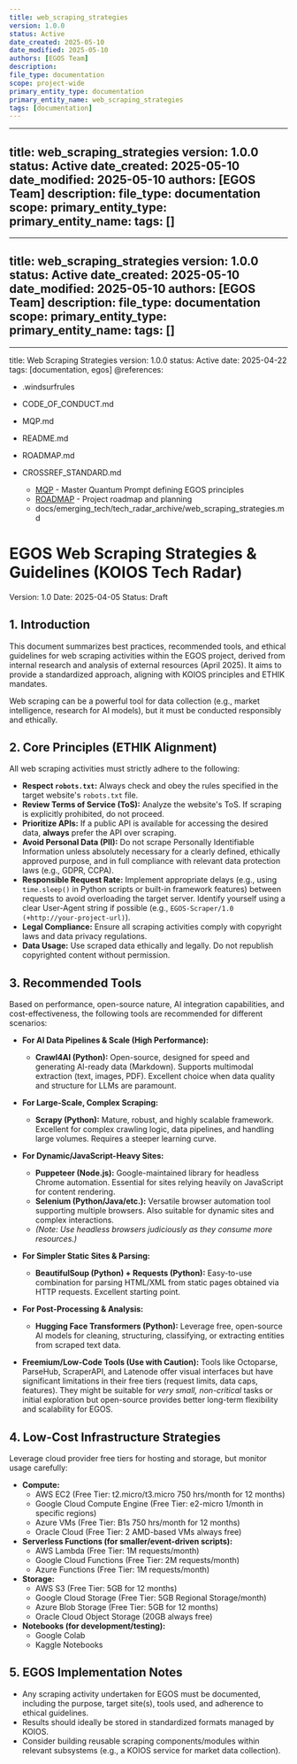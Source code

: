 ```yaml
---
title: web_scraping_strategies
version: 1.0.0
status: Active
date_created: 2025-05-10
date_modified: 2025-05-10
authors: [EGOS Team]
description: 
file_type: documentation
scope: project-wide
primary_entity_type: documentation
primary_entity_name: web_scraping_strategies
tags: [documentation]
---
```

---
title: web_scraping_strategies
version: 1.0.0
status: Active
date_created: 2025-05-10
date_modified: 2025-05-10
authors: [EGOS Team]
description: 
file_type: documentation
scope: 
primary_entity_type: 
primary_entity_name: 
tags: []
---

---
title: web_scraping_strategies
version: 1.0.0
status: Active
date_created: 2025-05-10
date_modified: 2025-05-10
authors: [EGOS Team]
description: 
file_type: documentation
scope: 
primary_entity_type: 
primary_entity_name: 
tags: []
---

---
title: Web Scraping Strategies
version: 1.0.0
status: Active
date: 2025-04-22
tags: [documentation, egos]
@references:
- .windsurfrules
- CODE_OF_CONDUCT.md
- MQP.md
- README.md
- ROADMAP.md
- CROSSREF_STANDARD.md

  - [MQP](MQP.md) - Master Quantum Prompt defining EGOS principles
  - [ROADMAP](../../governance/migrations/processed/pt/ROADMAP.md) - Project roadmap and planning
  - docs/emerging_tech/tech_radar_archive/web_scraping_strategies.md




# EGOS Web Scraping Strategies & Guidelines (KOIOS Tech Radar)

Version: 1.0
Date: 2025-04-05
Status: Draft

## 1. Introduction

This document summarizes best practices, recommended tools, and ethical guidelines for web scraping activities within the EGOS project, derived from internal research and analysis of external resources (April 2025). It aims to provide a standardized approach, aligning with KOIOS principles and ETHIK mandates.

Web scraping can be a powerful tool for data collection (e.g., market intelligence, research for AI models), but it must be conducted responsibly and ethically.

## 2. Core Principles (ETHIK Alignment)

All web scraping activities must strictly adhere to the following:

*   **Respect `robots.txt`:** Always check and obey the rules specified in the target website's `robots.txt` file.
*   **Review Terms of Service (ToS):** Analyze the website's ToS. If scraping is explicitly prohibited, do not proceed.
*   **Prioritize APIs:** If a public API is available for accessing the desired data, **always** prefer the API over scraping.
*   **Avoid Personal Data (PII):** Do not scrape Personally Identifiable Information unless absolutely necessary for a clearly defined, ethically approved purpose, and in full compliance with relevant data protection laws (e.g., GDPR, CCPA).
*   **Responsible Request Rate:** Implement appropriate delays (e.g., using `time.sleep()` in Python scripts or built-in framework features) between requests to avoid overloading the target server. Identify yourself using a clear User-Agent string if possible (e.g., `EGOS-Scraper/1.0 (+http://your-project-url)`).
*   **Legal Compliance:** Ensure all scraping activities comply with copyright laws and data privacy regulations.
*   **Data Usage:** Use scraped data ethically and legally. Do not republish copyrighted content without permission.

## 3. Recommended Tools

Based on performance, open-source nature, AI integration capabilities, and cost-effectiveness, the following tools are recommended for different scenarios:

*   **For AI Data Pipelines & Scale (High Performance):**
    *   **Crawl4AI (Python):** Open-source, designed for speed and generating AI-ready data (Markdown). Supports multimodal extraction (text, images, PDF). Excellent choice when data quality and structure for LLMs are paramount.
*   **For Large-Scale, Complex Scraping:**
    *   **Scrapy (Python):** Mature, robust, and highly scalable framework. Excellent for complex crawling logic, data pipelines, and handling large volumes. Requires a steeper learning curve.
*   **For Dynamic/JavaScript-Heavy Sites:**
    *   **Puppeteer (Node.js):** Google-maintained library for headless Chrome automation. Essential for sites relying heavily on JavaScript for content rendering.
    *   **Selenium (Python/Java/etc.):** Versatile browser automation tool supporting multiple browsers. Also suitable for dynamic sites and complex interactions.
    *   *(Note: Use headless browsers judiciously as they consume more resources.)*
*   **For Simpler Static Sites & Parsing:**
    *   **BeautifulSoup (Python) + Requests (Python):** Easy-to-use combination for parsing HTML/XML from static pages obtained via HTTP requests. Excellent starting point.
*   **For Post-Processing & Analysis:**
    *   **Hugging Face Transformers (Python):** Leverage free, open-source AI models for cleaning, structuring, classifying, or extracting entities from scraped text data.

*   **Freemium/Low-Code Tools (Use with Caution):** Tools like Octoparse, ParseHub, ScraperAPI, and Latenode offer visual interfaces but have significant limitations in their free tiers (request limits, data caps, features). They might be suitable for *very small, non-critical* tasks or initial exploration but open-source provides better long-term flexibility and scalability for EGOS.

## 4. Low-Cost Infrastructure Strategies

Leverage cloud provider free tiers for hosting and storage, but monitor usage carefully:

*   **Compute:**
    *   AWS EC2 (Free Tier: t2.micro/t3.micro 750 hrs/month for 12 months)
    *   Google Cloud Compute Engine (Free Tier: e2-micro 1/month in specific regions)
    *   Azure VMs (Free Tier: B1s 750 hrs/month for 12 months)
    *   Oracle Cloud (Free Tier: 2 AMD-based VMs always free)
*   **Serverless Functions (for smaller/event-driven scripts):**
    *   AWS Lambda (Free Tier: 1M requests/month)
    *   Google Cloud Functions (Free Tier: 2M requests/month)
    *   Azure Functions (Free Tier: 1M requests/month)
*   **Storage:**
    *   AWS S3 (Free Tier: 5GB for 12 months)
    *   Google Cloud Storage (Free Tier: 5GB Regional Storage/month)
    *   Azure Blob Storage (Free Tier: 5GB for 12 months)
    *   Oracle Cloud Object Storage (20GB always free)
*   **Notebooks (for development/testing):**
    *   Google Colab
    *   Kaggle Notebooks

## 5. EGOS Implementation Notes

*   Any scraping activity undertaken for EGOS must be documented, including the purpose, target site(s), tools used, and adherence to ethical guidelines.
*   Results should ideally be stored in standardized formats managed by KOIOS.
*   Consider building reusable scraping components/modules within relevant subsystems (e.g., a KOIOS service for market data collection).